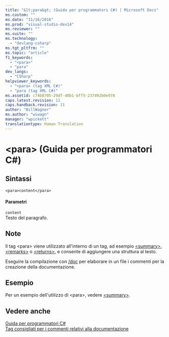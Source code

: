 ```yaml
---
title: "&lt;para&gt; (Guida per programmatori C#) | Microsoft Docs"
ms.custom: ""
ms.date: "11/16/2016"
ms.prod: "visual-studio-dev14"
ms.reviewer: ""
ms.suite: ""
ms.technology: 
  - "devlang-csharp"
ms.tgt_pltfrm: ""
ms.topic: "article"
f1_keywords: 
  - "<para>"
  - "para"
dev_langs: 
  - "CSharp"
helpviewer_keywords: 
  - "<para> (tag XML C#)"
  - "para (tag XML C#)"
ms.assetid: c74b8705-29df-40b1-bff5-237492b0e978
caps.latest.revision: 11
caps.handback.revision: 11
author: "BillWagner"
ms.author: "wiwagn"
manager: "wpickett"
translationtype: Human Translation
---
```

# &lt;para&gt; (Guida per programmatori C#)
## Sintassi  
  
```  
<para>content</para>  
```  
  
#### Parametri  
 `content`  
 Testo del paragrafo.  
  
## Note  
 Il tag \<para\> viene utilizzato all'interno di un tag, ad esempio [\<summary\>](../../../csharp/programming-guide/xmldoc/summary.md), [\<remarks\>](../../../csharp/programming-guide/xmldoc/remarks.md) o [\<returns\>](../../../csharp/programming-guide/xmldoc/returns.md), e consente di aggiungere una struttura al testo.  
  
 Eseguire la compilazione con [\/doc](../../../csharp/language-reference/compiler-options/doc-compiler-option.md) per elaborare in un file i commenti per la creazione della documentazione.  
  
## Esempio  
 Per un esempio dell'utilizzo di \<para\>, vedere [\<summary\>](../../../csharp/programming-guide/xmldoc/summary.md).  
  
## Vedere anche  
 [Guida per programmatori C\#](../../../csharp/programming-guide/index.md)   
 [Tag consigliati per i commenti relativi alla documentazione](../../../csharp/programming-guide/xmldoc/recommended-tags-for-documentation-comments.md)
